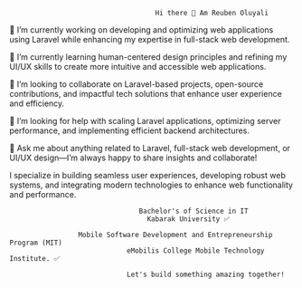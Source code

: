                                         Hi there 👋 Am Reuben Oluyali


🔭 I’m currently working on developing and optimizing web applications using Laravel while enhancing my expertise in full-stack web development.

🌱 I’m currently learning human-centered design principles and refining my UI/UX skills to create more intuitive and accessible web applications.

👯 I’m looking to collaborate on Laravel-based projects, open-source contributions, and impactful tech solutions that enhance user experience and efficiency.

🤔 I’m looking for help with scaling Laravel applications, optimizing server performance, and implementing efficient backend architectures.

💬 Ask me about anything related to Laravel, full-stack web development, or UI/UX design—I’m always happy to share insights and collaborate!

I specialize in building seamless user experiences, developing robust web systems, and integrating modern technologies to enhance web functionality and performance.


                                    Bachelor's of Science in IT
                                      Kabarak University ✅

                     Mobile Software Development and Entrepreneurship Program (MIT)
                                 eMobilis College Mobile Technology Institute. ✅

                                 Let's build something amazing together!
